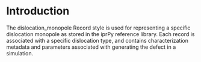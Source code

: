 # Introduction

The dislocation_monopole Record style is used for representing a specific 
dislocation monopole as stored in the iprPy reference library. Each record is
associated with a specific dislocation type, and contains characterization 
metadata and parameters associated with generating the defect in a simulation.